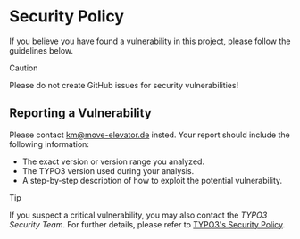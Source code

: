 # Security Policy

If you believe you have found a vulnerability in this project, please follow the guidelines below.

> [!CAUTION]
> Please do not create GitHub issues for security vulnerabilities!

## Reporting a Vulnerability

Please contact [km@move-elevator.de](mailto:km@move-elevator.de) insted.
Your report should include the following information:

- The exact version or version range you analyzed.
- The TYPO3 version used during your analysis.
- A step-by-step description of how to exploit the potential vulnerability.

> [!TIP]
> If you suspect a critical vulnerability, you may also contact the _TYPO3 Security Team_. For further details, please
> refer to  [TYPO3's Security Policy](https://github.com/TYPO3/typo3/blob/main/SECURITY.md).
